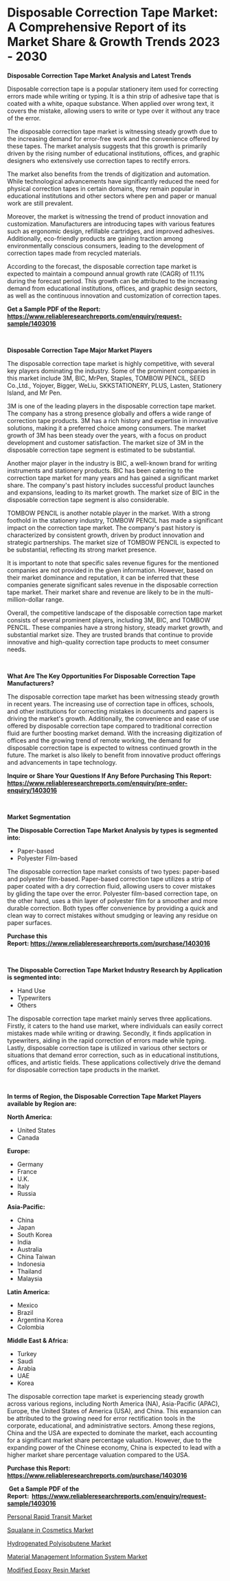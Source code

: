 <p><h1>Disposable Correction Tape Market: A Comprehensive Report of its Market Share & Growth Trends 2023 - 2030</h1></p><p><strong>Disposable Correction Tape Market Analysis and Latest Trends</strong></p>
<p><p>Disposable correction tape is a popular stationery item used for correcting errors made while writing or typing. It is a thin strip of adhesive tape that is coated with a white, opaque substance. When applied over wrong text, it covers the mistake, allowing users to write or type over it without any trace of the error.</p><p>The disposable correction tape market is witnessing steady growth due to the increasing demand for error-free work and the convenience offered by these tapes. The market analysis suggests that this growth is primarily driven by the rising number of educational institutions, offices, and graphic designers who extensively use correction tapes to rectify errors.</p><p>The market also benefits from the trends of digitization and automation. While technological advancements have significantly reduced the need for physical correction tapes in certain domains, they remain popular in educational institutions and other sectors where pen and paper or manual work are still prevalent.</p><p>Moreover, the market is witnessing the trend of product innovation and customization. Manufacturers are introducing tapes with various features such as ergonomic design, refillable cartridges, and improved adhesives. Additionally, eco-friendly products are gaining traction among environmentally conscious consumers, leading to the development of correction tapes made from recycled materials.</p><p>According to the forecast, the disposable correction tape market is expected to maintain a compound annual growth rate (CAGR) of 11.1% during the forecast period. This growth can be attributed to the increasing demand from educational institutions, offices, and graphic design sectors, as well as the continuous innovation and customization of correction tapes.</p></p>
<p><strong>Get a Sample PDF of the Report:&nbsp; <a href="https://www.reliableresearchreports.com/enquiry/request-sample/1403016">https://www.reliableresearchreports.com/enquiry/request-sample/1403016</a></strong></p>
<p>&nbsp;</p>
<p><strong>Disposable Correction Tape Major Market Players</strong></p>
<p><p>The disposable correction tape market is highly competitive, with several key players dominating the industry. Some of the prominent companies in this market include 3M, BIC, MrPen, Staples, TOMBOW PENCIL, SEED Co.,Ltd., Yojoyer, Bigger, WeLiu, SKKSTATIONERY, PLUS, Lasten, Stationery Island, and Mr Pen.</p><p>3M is one of the leading players in the disposable correction tape market. The company has a strong presence globally and offers a wide range of correction tape products. 3M has a rich history and expertise in innovative solutions, making it a preferred choice among consumers. The market growth of 3M has been steady over the years, with a focus on product development and customer satisfaction. The market size of 3M in the disposable correction tape segment is estimated to be substantial.</p><p>Another major player in the industry is BIC, a well-known brand for writing instruments and stationery products. BIC has been catering to the correction tape market for many years and has gained a significant market share. The company's past history includes successful product launches and expansions, leading to its market growth. The market size of BIC in the disposable correction tape segment is also considerable.</p><p>TOMBOW PENCIL is another notable player in the market. With a strong foothold in the stationery industry, TOMBOW PENCIL has made a significant impact on the correction tape market. The company's past history is characterized by consistent growth, driven by product innovation and strategic partnerships. The market size of TOMBOW PENCIL is expected to be substantial, reflecting its strong market presence.</p><p>It is important to note that specific sales revenue figures for the mentioned companies are not provided in the given information. However, based on their market dominance and reputation, it can be inferred that these companies generate significant sales revenue in the disposable correction tape market. Their market share and revenue are likely to be in the multi-million-dollar range.</p><p>Overall, the competitive landscape of the disposable correction tape market consists of several prominent players, including 3M, BIC, and TOMBOW PENCIL. These companies have a strong history, steady market growth, and substantial market size. They are trusted brands that continue to provide innovative and high-quality correction tape products to meet consumer needs.</p></p>
<p>&nbsp;</p>
<p><strong>What Are The Key Opportunities For Disposable Correction Tape Manufacturers?</strong></p>
<p><p>The disposable correction tape market has been witnessing steady growth in recent years. The increasing use of correction tape in offices, schools, and other institutions for correcting mistakes in documents and papers is driving the market's growth. Additionally, the convenience and ease of use offered by disposable correction tape compared to traditional correction fluid are further boosting market demand. With the increasing digitization of offices and the growing trend of remote working, the demand for disposable correction tape is expected to witness continued growth in the future. The market is also likely to benefit from innovative product offerings and advancements in tape technology.</p></p>
<p><strong>Inquire or Share Your Questions If Any Before Purchasing This Report: <a href="https://www.reliableresearchreports.com/enquiry/pre-order-enquiry/1403016">https://www.reliableresearchreports.com/enquiry/pre-order-enquiry/1403016</a></strong></p>
<p>&nbsp;</p>
<p><strong>Market Segmentation</strong></p>
<p><strong>The Disposable Correction Tape Market Analysis by types is segmented into:</strong></p>
<p><ul><li>Paper-based</li><li>Polyester Film-based</li></ul></p>
<p><p>The disposable correction tape market consists of two types: paper-based and polyester film-based. Paper-based correction tape utilizes a strip of paper coated with a dry correction fluid, allowing users to cover mistakes by gliding the tape over the error. Polyester film-based correction tape, on the other hand, uses a thin layer of polyester film for a smoother and more durable correction. Both types offer convenience by providing a quick and clean way to correct mistakes without smudging or leaving any residue on paper surfaces.</p></p>
<p><strong>Purchase this Report:&nbsp;<a href="https://www.reliableresearchreports.com/purchase/1403016">https://www.reliableresearchreports.com/purchase/1403016</a></strong></p>
<p>&nbsp;</p>
<p><strong>The Disposable Correction Tape Market Industry Research by Application is segmented into:</strong></p>
<p><ul><li>Hand Use</li><li>Typewriters</li><li>Others</li></ul></p>
<p><p>The disposable correction tape market mainly serves three applications. Firstly, it caters to the hand use market, where individuals can easily correct mistakes made while writing or drawing. Secondly, it finds application in typewriters, aiding in the rapid correction of errors made while typing. Lastly, disposable correction tape is utilized in various other sectors or situations that demand error correction, such as in educational institutions, offices, and artistic fields. These applications collectively drive the demand for disposable correction tape products in the market.</p></p>
<p>&nbsp;</p>
<p><strong>In terms of Region, the Disposable Correction Tape Market Players available by Region are:</strong></p>
<p>
    <p> <strong> North America: </strong>
        <ul>
            <li>United States</li>
            <li>Canada</li>
        </ul>
        </p> 
    <p> <strong> Europe: </strong>
        <ul>
            <li>Germany</li>
            <li>France</li>
            <li>U.K.</li>
            <li>Italy</li>
            <li>Russia</li>
        </ul>
        </p> 
    <p> <strong> Asia-Pacific: </strong>
        <ul>
            <li>China</li>
            <li>Japan</li>
            <li>South Korea</li>
            <li>India</li>
            <li>Australia</li>
            <li>China Taiwan</li>
            <li>Indonesia</li>
            <li>Thailand</li>
            <li>Malaysia</li>
        </ul>
        </p> 
    <p> <strong> Latin America: </strong>
        <ul>
            <li>Mexico</li>
            <li>Brazil</li>
            <li>Argentina Korea</li>
            <li>Colombia</li>
        </ul>
        </p> 
    <p> <strong> Middle East & Africa: </strong>
        <ul>
            <li>Turkey</li>
            <li>Saudi</li>
            <li>Arabia</li>
            <li>UAE</li>
            <li>Korea</li>
        </ul>
    </p>
    </p>
<p><p>The disposable correction tape market is experiencing steady growth across various regions, including North America (NA), Asia-Pacific (APAC), Europe, the United States of America (USA), and China. This expansion can be attributed to the growing need for error rectification tools in the corporate, educational, and administrative sectors. Among these regions, China and the USA are expected to dominate the market, each accounting for a significant market share percentage valuation. However, due to the expanding power of the Chinese economy, China is expected to lead with a higher market share percentage valuation compared to the USA.</p></p>
<p><strong>Purchase this Report: <a href="https://www.reliableresearchreports.com/purchase/1403016">https://www.reliableresearchreports.com/purchase/1403016</a></strong></p>
<p>&nbsp;<strong>Get a Sample PDF of the Report:&nbsp;&nbsp;<a href="https://www.reliableresearchreports.com/enquiry/request-sample/1403016">https://www.reliableresearchreports.com/enquiry/request-sample/1403016</a></strong></p>
<p><strong></strong></p>
<p><p><a href="https://github.com/sofayahoo2023/Market-Research-Report-List-1/blob/main/personal-rapid-transit-market.md">Personal Rapid Transit Market</a></p><p><a href="https://medium.com/@lupeosinski/squalane-in-cosmetics-market-furnishes-information-on-market-share-market-trends-and-market-87260da6ac5c">Squalane in Cosmetics Market</a></p><p><a href="https://medium.com/@damionrunte/analyzing-hydrogenated-polyisobutene-market-global-industry-perspective-and-forecast-2023-to-f1de58f181e8">Hydrogenated Polyisobutene Market</a></p><p><a href="https://github.com/vimar16th/Market-Research-Report-List-1/blob/main/material-management-information-system-market.md">Material Management Information System Market</a></p><p><a href="https://medium.com/@beauhagenes2023/modified-epoxy-resin-market-exploring-market-share-market-trends-and-future-growth-edf443c523d5">Modified Epoxy Resin Market</a></p></p>